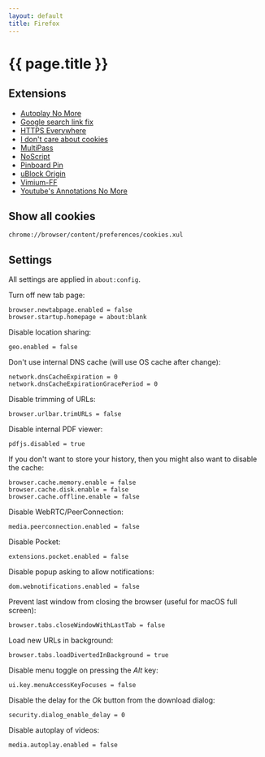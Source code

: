 ```yaml
---
layout: default
title: Firefox
---
```


# {{ page.title }}

Extensions
----------

- [Autoplay No More](https://addons.mozilla.org/en-US/firefox/addon/autoplay-no-more/)
- [Google search link fix](https://addons.mozilla.org/en-US/firefox/addon/google-search-link-fix/)
- [HTTPS Everywhere](https://addons.mozilla.org/en-US/firefox/addon/https-everywhere/)
- [I don't care about cookies](https://addons.mozilla.org/en-US/firefox/addon/i-dont-care-about-cookies/)
- [MultiPass](https://addons.mozilla.org/en-US/firefox/addon/multipass/)
- [NoScript](https://addons.mozilla.org/en-US/firefox/addon/noscript/)
- [Pinboard Pin](https://addons.mozilla.org/de/firefox/addon/pinboard-pin/)
- [uBlock Origin](https://addons.mozilla.org/en-US/firefox/addon/ublock-origin/)
- [Vimium-FF](https://addons.mozilla.org/en-GB/firefox/addon/vimium-ff/)
- [Youtube's Annotations No More](https://addons.mozilla.org/en-US/firefox/addon/youtubes-annotations-no-more/)

Show all cookies
----------------

    chrome://browser/content/preferences/cookies.xul

Settings
--------

All settings are applied in `about:config`.

Turn off new tab page:

    browser.newtabpage.enabled = false
    browser.startup.homepage = about:blank

Disable location sharing:

    geo.enabled = false

Don't use internal DNS cache (will use OS cache after change):

    network.dnsCacheExpiration = 0
    network.dnsCacheExpirationGracePeriod = 0

Disable trimming of URLs:

    browser.urlbar.trimURLs = false

Disable internal PDF viewer:

    pdfjs.disabled = true

If you don't want to store your history, then you might also want to
disable the cache:

    browser.cache.memory.enable = false
    browser.cache.disk.enable = false
    browser.cache.offline.enable = false

Disable WebRTC/PeerConnection:

    media.peerconnection.enabled = false

Disable Pocket:

    extensions.pocket.enabled = false

Disable popup asking to allow notifications:

    dom.webnotifications.enabled = false

Prevent last window from closing the browser (useful for macOS full screen):

    browser.tabs.closeWindowWithLastTab = false

Load new URLs in background:

    browser.tabs.loadDivertedInBackground = true

Disable menu toggle on pressing the *Alt* key:

    ui.key.menuAccessKeyFocuses = false

Disable the delay for the *Ok* button from the download dialog:

    security.dialog_enable_delay = 0

Disable autoplay of videos:

    media.autoplay.enabled = false
